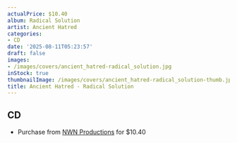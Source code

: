 ```yaml
---
actualPrice: $10.40
album: Radical Solution
artist: Ancient Hatred
categories:
- CD
date: '2025-08-11T05:23:57'
draft: false
images:
- /images/covers/ancient_hatred-radical_solution.jpg
inStock: true
thumbnailImage: /images/covers/ancient_hatred-radical_solution-thumb.jpg
title: Ancient Hatred - Radical Solution
---
```


## CD
* Purchase from [NWN Productions](http://shop.nwnprod.com/index.php?route=product/product&path=93&product_id=61502&sort=pd.name&order=ASC) for $10.40
